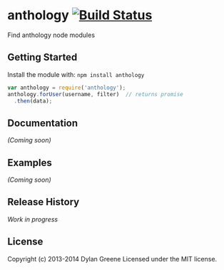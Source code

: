 # anthology [![Build Status](https://secure.travis-ci.org/dylang/anthology.png)](http://travis-ci.org/dylang/anthology)

Find anthology node modules

## Getting Started
Install the module with: `npm install anthology`

```javascript
var anthology = require('anthology');
anthology.forUser(username, filter)  // returns promise
  .then(data);
```

## Documentation
_(Coming soon)_

## Examples
_(Coming soon)_

## Release History
_Work in progress_

## License
Copyright (c) 2013-2014 Dylan Greene
Licensed under the MIT license.
